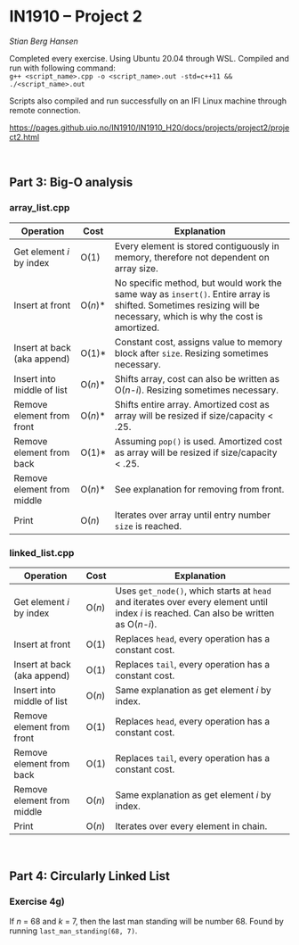 # IN1910 – Project 2
*Stian Berg Hansen*  

Completed every exercise. Using Ubuntu 20.04 through WSL. Compiled and run with following command:  
`g++ <script_name>.cpp -o <script_name>.out -std=c++11 && ./<script_name>.out`  

Scripts also compiled and run successfully on an IFI Linux machine through remote connection.  

https://pages.github.uio.no/IN1910/IN1910_H20/docs/projects/project2/project2.html

&nbsp;

## Part 3: Big-O analysis
### array_list.cpp

| Operation | Cost | Explanation |
|-|-|-|
| Get element *i* by index | O(1) | Every element is stored   contiguously in memory, therefore not dependent on array size. |
| Insert at front | O(*n*)* | No specific method, but would   work the same way as `insert()`. Entire array is shifted. Sometimes resizing   will be necessary, which is why the cost is amortized. |
| Insert at back (aka append) | O(1)* | Constant cost, assigns value to   memory block after `size`. Resizing sometimes necessary. |
| Insert into middle of list | O(*n*)* | Shifts array, cost can also be   written as O(*n*-*i*). Resizing sometimes necessary. |
| Remove element from front | O(*n*)* | Shifts entire array. Amortized   cost as array will be resized if size/capacity < .25. |
| Remove element from back | O(1)* | Assuming `pop()` is used.   Amortized cost as array will be resized if size/capacity < .25. |
| Remove element from middle | O(*n*)* | See explanation for removing   from front. |
| Print | O(*n*) | Iterates over array until entry   number `size` is reached. |

### linked_list.cpp

| Operation | Cost | Explanation |
|-|-|-|
| Get element *i* by index | O(*n*) | Uses `get_node()`, which starts at   `head` and iterates over every element until index *i* is reached. Can also be   written as O(*n*-*i*). |
| Insert at front | O(1) | Replaces `head`, every operation has a constant cost. |
| Insert at back (aka append) | O(1) | Replaces `tail`, every operation has a constant cost. |
| Insert into middle of list | O(*n*) | Same explanation as get element *i* by index. |
| Remove element from front | O(1) | Replaces `head`, every operation has a constant cost. |
| Remove element from back | O(1) | Replaces `tail`, every operation has a constant cost. |
| Remove element from middle | O(*n*) | Same explanation as get element *i* by index. |
| Print | O(*n*) | Iterates over every element in chain. |

&nbsp;

## Part 4: Circularly Linked List
### Exercise 4g)

If *n* = 68 and *k* = 7, then the last man standing will be number 68. Found by running `last_man_standing(68, 7)`.
